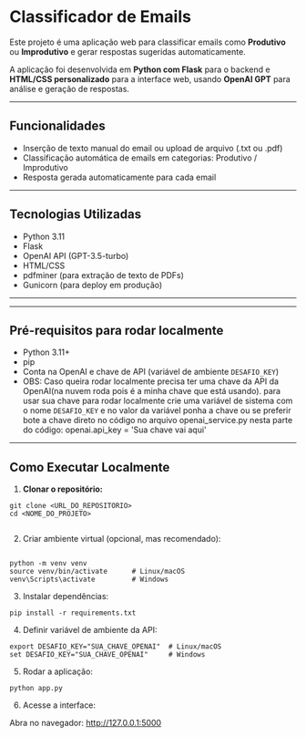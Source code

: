 # Classificador de Emails

Este projeto é uma aplicação web para classificar emails como **Produtivo** ou **Improdutivo** e gerar respostas sugeridas automaticamente.  

A aplicação foi desenvolvida em **Python com Flask** para o backend e **HTML/CSS personalizado** para a interface web, usando **OpenAI GPT** para análise e geração de respostas.

---

## Funcionalidades

- Inserção de texto manual do email ou upload de arquivo (.txt ou .pdf)
- Classificação automática de emails em categorias: Produtivo / Improdutivo
- Resposta gerada automaticamente para cada email

---

## Tecnologias Utilizadas

- Python 3.11
- Flask
- OpenAI API (GPT-3.5-turbo)
- HTML/CSS
- pdfminer (para extração de texto de PDFs)
- Gunicorn (para deploy em produção)

---


---

## Pré-requisitos para rodar localmente

- Python 3.11+
- pip
- Conta na OpenAI e chave de API (variável de ambiente `DESAFIO_KEY`)
- OBS: Caso queira rodar localmente precisa ter uma chave da API da OpenAI(na nuvem roda pois é a minha chave que está usando).
    para usar sua chave para rodar localmente crie uma variável de sistema com o nome `DESAFIO_KEY` e no valor da  variável ponha a chave
    ou se preferir bote a chave direto no código no arquivo openai_service.py nesta parte do código: openai.api_key = 'Sua chave vai aqui'

---

## Como Executar Localmente

1. **Clonar o repositório:**

```bash:
git clone <URL_DO_REPOSITORIO>
cd <NOME_DO_PROJETO>


```
2. Criar ambiente virtual (opcional, mas recomendado):
```

python -m venv venv
source venv/bin/activate      # Linux/macOS
venv\Scripts\activate         # Windows

```
3. Instalar dependências:
```
pip install -r requirements.txt

```
4. Definir variável de ambiente da API:
```
export DESAFIO_KEY="SUA_CHAVE_OPENAI"  # Linux/macOS
set DESAFIO_KEY="SUA_CHAVE_OPENAI"     # Windows

```
5. Rodar a aplicação:
```
python app.py

```
6. Acesse a interface:

Abra no navegador: http://127.0.0.1:5000
